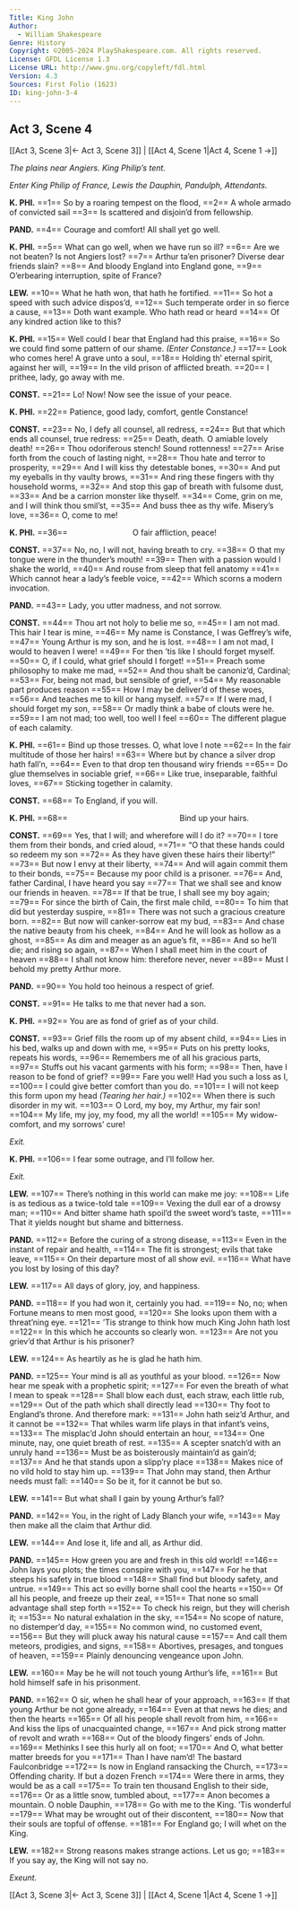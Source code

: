```yaml
---
Title: King John
Author: 
  - William Shakespeare
Genre: History
Copyright: ©2005-2024 PlayShakespeare.com. All rights reserved.
License: GFDL License 1.3
License URL: http://www.gnu.org/copyleft/fdl.html
Version: 4.3
Sources: First Folio (1623)
ID: king-john-3-4
---
```


## Act 3, Scene 4
[[Act 3, Scene 3|← Act 3, Scene 3]] | [[Act 4, Scene 1|Act 4, Scene 1 →]]

*The plains near Angiers. King Philip’s tent.*

*Enter King Philip of France, Lewis the Dauphin, Pandulph, Attendants.*

**K. PHI.**
==1== So by a roaring tempest on the flood,
==2== A whole armado of convicted sail
==3== Is scattered and disjoin’d from fellowship.

**PAND.**
==4== Courage and comfort! All shall yet go well.

**K. PHI.**
==5== What can go well, when we have run so ill?
==6== Are we not beaten? Is not Angiers lost?
==7== Arthur ta’en prisoner? Diverse dear friends slain?
==8== And bloody England into England gone,
==9== O’erbearing interruption, spite of France?

**LEW.**
==10== What he hath won, that hath he fortified.
==11== So hot a speed with such advice dispos’d,
==12== Such temperate order in so fierce a cause,
==13== Doth want example. Who hath read or heard
==14== Of any kindred action like to this?

**K. PHI.**
==15== Well could I bear that England had this praise,
==16== So we could find some pattern of our shame.
*(Enter Constance.)*
==17== Look who comes here! A grave unto a soul,
==18== Holding th’ eternal spirit, against her will,
==19== In the vild prison of afflicted breath.
==20== I prithee, lady, go away with me.

**CONST.**
==21== Lo! Now! Now see the issue of your peace.

**K. PHI.**
==22== Patience, good lady, comfort, gentle Constance!

**CONST.**
==23== No, I defy all counsel, all redress,
==24== But that which ends all counsel, true redress:
==25== Death, death. O amiable lovely death!
==26== Thou odoriferous stench! Sound rottenness!
==27== Arise forth from the couch of lasting night,
==28== Thou hate and terror to prosperity,
==29== And I will kiss thy detestable bones,
==30== And put my eyeballs in thy vaulty brows,
==31== And ring these fingers with thy household worms,
==32== And stop this gap of breath with fulsome dust,
==33== And be a carrion monster like thyself.
==34== Come, grin on me, and I will think thou smil’st,
==35== And buss thee as thy wife. Misery’s love,
==36== O, come to me!

**K. PHI.**
==36==         O fair affliction, peace!

**CONST.**
==37== No, no, I will not, having breath to cry.
==38== O that my tongue were in the thunder’s mouth!
==39== Then with a passion would I shake the world,
==40== And rouse from sleep that fell anatomy
==41== Which cannot hear a lady’s feeble voice,
==42== Which scorns a modern invocation.

**PAND.**
==43== Lady, you utter madness, and not sorrow.

**CONST.**
==44== Thou art not holy to belie me so,
==45== I am not mad. This hair I tear is mine,
==46== My name is Constance, I was Geffrey’s wife,
==47== Young Arthur is my son, and he is lost.
==48== I am not mad, I would to heaven I were!
==49== For then ’tis like I should forget myself.
==50== O, if I could, what grief should I forget!
==51== Preach some philosophy to make me mad,
==52== And thou shalt be canoniz’d, Cardinal;
==53== For, being not mad, but sensible of grief,
==54== My reasonable part produces reason
==55== How I may be deliver’d of these woes,
==56== And teaches me to kill or hang myself.
==57== If I were mad, I should forget my son,
==58== Or madly think a babe of clouts were he.
==59== I am not mad; too well, too well I feel
==60== The different plague of each calamity.

**K. PHI.**
==61== Bind up those tresses. O, what love I note
==62== In the fair multitude of those her hairs!
==63== Where but by chance a silver drop hath fall’n,
==64== Even to that drop ten thousand wiry friends
==65== Do glue themselves in sociable grief,
==66== Like true, inseparable, faithful loves,
==67== Sticking together in calamity.

**CONST.**
==68== To England, if you will.

**K. PHI.**
==68==               Bind up your hairs.

**CONST.**
==69== Yes, that I will; and wherefore will I do it?
==70== I tore them from their bonds, and cried aloud,
==71== “O that these hands could so redeem my son
==72== As they have given these hairs their liberty!”
==73== But now I envy at their liberty,
==74== And will again commit them to their bonds,
==75== Because my poor child is a prisoner.
==76== And, father Cardinal, I have heard you say
==77== That we shall see and know our friends in heaven.
==78== If that be true, I shall see my boy again;
==79== For since the birth of Cain, the first male child,
==80== To him that did but yesterday suspire,
==81== There was not such a gracious creature born.
==82== But now will canker-sorrow eat my bud,
==83== And chase the native beauty from his cheek,
==84== And he will look as hollow as a ghost,
==85== As dim and meager as an ague’s fit,
==86== And so he’ll die; and rising so again,
==87== When I shall meet him in the court of heaven
==88== I shall not know him: therefore never, never
==89== Must I behold my pretty Arthur more.

**PAND.**
==90== You hold too heinous a respect of grief.

**CONST.**
==91== He talks to me that never had a son.

**K. PHI.**
==92== You are as fond of grief as of your child.

**CONST.**
==93== Grief fills the room up of my absent child,
==94== Lies in his bed, walks up and down with me,
==95== Puts on his pretty looks, repeats his words,
==96== Remembers me of all his gracious parts,
==97== Stuffs out his vacant garments with his form;
==98== Then, have I reason to be fond of grief?
==99== Fare you well! Had you such a loss as I,
==100== I could give better comfort than you do.
==101== I will not keep this form upon my head
*(Tearing her hair.)*
==102== When there is such disorder in my wit.
==103== O Lord, my boy, my Arthur, my fair son!
==104== My life, my joy, my food, my all the world!
==105== My widow-comfort, and my sorrows’ cure!

*Exit.*

**K. PHI.**
==106== I fear some outrage, and I’ll follow her.

*Exit.*

**LEW.**
==107== There’s nothing in this world can make me joy:
==108== Life is as tedious as a twice-told tale
==109== Vexing the dull ear of a drowsy man;
==110== And bitter shame hath spoil’d the sweet word’s taste,
==111== That it yields nought but shame and bitterness.

**PAND.**
==112== Before the curing of a strong disease,
==113== Even in the instant of repair and health,
==114== The fit is strongest; evils that take leave,
==115== On their departure most of all show evil.
==116== What have you lost by losing of this day?

**LEW.**
==117== All days of glory, joy, and happiness.

**PAND.**
==118== If you had won it, certainly you had.
==119== No, no; when Fortune means to men most good,
==120== She looks upon them with a threat’ning eye.
==121== ’Tis strange to think how much King John hath lost
==122== In this which he accounts so clearly won.
==123== Are not you griev’d that Arthur is his prisoner?

**LEW.**
==124== As heartily as he is glad he hath him.

**PAND.**
==125== Your mind is all as youthful as your blood.
==126== Now hear me speak with a prophetic spirit;
==127== For even the breath of what I mean to speak
==128== Shall blow each dust, each straw, each little rub,
==129== Out of the path which shall directly lead
==130== Thy foot to England’s throne. And therefore mark:
==131== John hath seiz’d Arthur, and it cannot be
==132== That whiles warm life plays in that infant’s veins,
==133== The misplac’d John should entertain an hour,
==134== One minute, nay, one quiet breath of rest.
==135== A scepter snatch’d with an unruly hand
==136== Must be as boisterously maintain’d as gain’d;
==137== And he that stands upon a slipp’ry place
==138== Makes nice of no vild hold to stay him up.
==139== That John may stand, then Arthur needs must fall:
==140== So be it, for it cannot be but so.

**LEW.**
==141== But what shall I gain by young Arthur’s fall?

**PAND.**
==142== You, in the right of Lady Blanch your wife,
==143== May then make all the claim that Arthur did.

**LEW.**
==144== And lose it, life and all, as Arthur did.

**PAND.**
==145== How green you are and fresh in this old world!
==146== John lays you plots; the times conspire with you,
==147== For he that steeps his safety in true blood
==148== Shall find but bloody safety, and untrue.
==149== This act so evilly borne shall cool the hearts
==150== Of all his people, and freeze up their zeal,
==151== That none so small advantage shall step forth
==152== To check his reign, but they will cherish it;
==153== No natural exhalation in the sky,
==154== No scope of nature, no distemper’d day,
==155== No common wind, no customed event,
==156== But they will pluck away his natural cause
==157== And call them meteors, prodigies, and signs,
==158== Abortives, presages, and tongues of heaven,
==159== Plainly denouncing vengeance upon John.

**LEW.**
==160== May be he will not touch young Arthur’s life,
==161== But hold himself safe in his prisonment.

**PAND.**
==162== O sir, when he shall hear of your approach,
==163== If that young Arthur be not gone already,
==164== Even at that news he dies; and then the hearts
==165== Of all his people shall revolt from him,
==166== And kiss the lips of unacquainted change,
==167== And pick strong matter of revolt and wrath
==168== Out of the bloody fingers’ ends of John.
==169== Methinks I see this hurly all on foot;
==170== And O, what better matter breeds for you
==171== Than I have nam’d! The bastard Faulconbridge
==172== Is now in England ransacking the Church,
==173== Offending charity. If but a dozen French
==174== Were there in arms, they would be as a call
==175== To train ten thousand English to their side,
==176== Or as a little snow, tumbled about,
==177== Anon becomes a mountain. O noble Dauphin,
==178== Go with me to the King. ’Tis wonderful
==179== What may be wrought out of their discontent,
==180== Now that their souls are topful of offense.
==181== For England go; I will whet on the King.

**LEW.**
==182== Strong reasons makes strange actions. Let us go;
==183== If you say ay, the King will not say no.

*Exeunt.*

[[Act 3, Scene 3|← Act 3, Scene 3]] | [[Act 4, Scene 1|Act 4, Scene 1 →]]